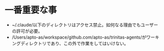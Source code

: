 # 一番重要な事
- ~/.claude/以下のディレクトリはアクセス禁止。如何なる理由でもユーザーの許可が必要。
- /Users/apto-as/workspace/github.com/apto-as/trinitas-agents/がワーキングディレクトリであり、この外で作業をしてはいけない。
